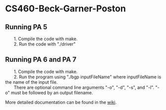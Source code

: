 # CS460-Beck-Garner-Poston

## Running PA 5
&emsp;&emsp;1. Compile the code with make.\
&emsp;&emsp;2. Run the code with "./driver"

## Running PA 6 and PA 7
&emsp;&emsp;1. Compile the code with make.\
&emsp;&emsp;2. Run the program using "./bgp inputFileName" where inputFileName is the name of the input file.\
&emsp;&emsp;There are optional command line arguments "-o", "-d", "-s", and "-l". "-o" must be followed by an output filename.

More detailed documentation can be found in the [wiki](https://github.com/Price775/CS460-Beck-Garner-Poston/wiki).
